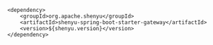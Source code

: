         <dependency>
            <groupId>org.apache.shenyu</groupId>
            <artifactId>shenyu-spring-boot-starter-gateway</artifactId>
            <version>${shenyu.version}</version>
        </dependency>